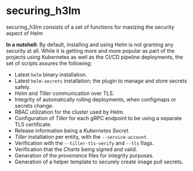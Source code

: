 # securing_h3lm
securing_h3lm consists of a set of functions for maxizing the security aspect of Helm 

**In a nutshell:**
By default, installing and using Helm is not granting any security at all. While it is getting more and more popular as part of the projects using Kubernetes as well as the CI/CD pipeline deployments, the set of scripts assures the following:

* Latest `helm` binary installation.
* Latest `helm-secrets` installation; the plugin to manage and store secrets safely.
* _Helm_ and _Tiller_ communication over TLS.
* Integrity of automatically rolling deployments, when configmaps or secrets change.
* RBAC utilization for the cluster used by Helm.
* Configuration of _Tiller_ for each gRPC endpoint to be using a separate TLS certificate.
* Release information being a _Kubernetes Secret_.
* _Tiller_ installation per entity, with the `--service-account`.
* Verification with the `--tiller-tls-verify` and `--tls` flags.
* Verification that the _Charts_ being signed and valid.
* Generation of the _provenance_ files for integrity purposes.
* Generation of a helper template to securely create image pull secrets.
